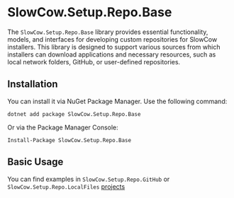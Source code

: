 # SlowCow.Setup.Repo.Base

The `SlowCow.Setup.Repo.Base` library provides essential functionality, models, and interfaces for developing custom repositories for SlowCow installers. This library is designed to support various sources from which installers can download applications and necessary resources, such as local network folders, GitHub, or user-defined repositories.

## Installation

You can install it via NuGet Package Manager. Use the following command:

```shell
dotnet add package SlowCow.Setup.Repo.Base
```

Or via the Package Manager Console:

```shell
Install-Package SlowCow.Setup.Repo.Base
```

## Basic Usage

You can find examples in `SlowCow.Setup.Repo.GitHub` or `SlowCow.Setup.Repo.LocalFiles` [projects](https://github.com/NickRimmer/SlowCow/tree/main/src/Repos)
